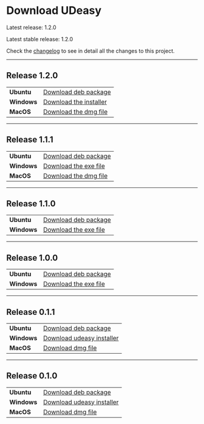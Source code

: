 # Download UDeasy

Latest release: 1.2.0

Latest stable release: 1.2.0

Check the [changelog](changelog.md) to see in detail all the changes to this project.

---

## Release 1.2.0

|             |                                                                                                                |
|-------------|----------------------------------------------------------------------------------------------------------------|
| **Ubuntu**  | [Download deb package](https://github.com/unipv-larl/udeasy/releases/download/v1.2.0/udeasy_1.2.0-2_amd64.deb) |
| **Windows** | [Download the installer](https://github.com/unipv-larl/udeasy/releases/download/v1.2.0/udeasy-1.2.0-installer.exe)    |
| **MacOS**   | [Download the dmg file](https://github.com/unipv-larl/udeasy/releases/download/v1.2.0/udeasy_1.2.0.dmg)            |

---

## Release 1.1.1

|             |                                                                                                                |
|-------------|----------------------------------------------------------------------------------------------------------------|
| **Ubuntu**  | [Download deb package](https://github.com/unipv-larl/udeasy/releases/download/v1.1.1/udeasy_1.1.1-1_amd64.deb) |
| **Windows** | [Download the exe file](https://github.com/unipv-larl/udeasy/releases/download/v1.1.1/udeasy.exe)                                                                                               |
| **MacOS**   | [Download the dmg file](https://github.com/unipv-larl/udeasy/releases/download/v1.1.1/udeasy_1.1.1.dmg)            |

---

## Release 1.1.0

|             |                                                                                                                |
|-------------|----------------------------------------------------------------------------------------------------------------|
| **Ubuntu**  | [Download deb package](https://github.com/unipv-larl/udeasy/releases/download/v1.1.0/udeasy_1.1.0-1_amd64.deb) |
| **Windows** | [Download the exe file](https://github.com/unipv-larl/udeasy/releases/download/v1.1.0/udeasy.exe)                                                                                               |

---

## Release 1.0.0

|             |                                                                                                                |
|-------------|----------------------------------------------------------------------------------------------------------------|
| **Ubuntu**  | [Download deb package](https://github.com/unipv-larl/udeasy/releases/download/v1.0.0/udeasy_1.0.0-1_amd64.deb) |
| **Windows** | [Download the exe file](https://github.com/unipv-larl/udeasy/releases/download/v1.0.0/udeasy.exe)                                                                                               |

---

## Release 0.1.1

|             | |
|-------------|---|
| **Ubuntu**  | [Download deb package](https://github.com/unipv-larl/udeasy/releases/download/v0.1.1/udeasy_0.1.1-1_amd64.deb) |
| **Windows** | [Download udeasy installer](https://github.com/unipv-larl/udeasy/releases/download/v0.1.1/udeasy-0.1.1-installer.exe) |
| **MacOS**   | [Download dmg file](https://github.com/unipv-larl/udeasy/releases/download/v0.1.1/udeasy-0.1.1.dmg) |


---

## Release 0.1.0

|             | |
|-------------|---|
| **Ubuntu**  | [Download deb package](https://github.com/unipv-larl/udeasy/releases/download/v0.1.0/udeasy_0.1.0-2_amd64.deb) |
| **Windows** | [Download udeasy installer](https://github.com/unipv-larl/udeasy/releases/download/v0.1.0/udeasy-0.1.0-installer.exe) |
| **MacOS**   | [Download dmg file](https://github.com/unipv-larl/udeasy/releases/download/v0.1.0/udeasy-0.1.0.dmg) |
